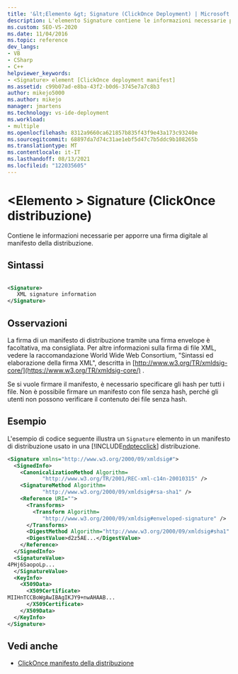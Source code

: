 ```yaml
---
title: '&lt;Elemento &gt; Signature (ClickOnce Deployment) | Microsoft Docs'
description: L'elemento Signature contiene le informazioni necessarie per firmare digitalmente questo manifesto di distribuzione. La firma di un manifesto di distribuzione è facoltativa ma consigliata.
ms.custom: SEO-VS-2020
ms.date: 11/04/2016
ms.topic: reference
dev_langs:
- VB
- CSharp
- C++
helpviewer_keywords:
- <Signature> element [ClickOnce deployment manifest]
ms.assetid: c99b07ad-e8ba-43f2-b0d6-3745e7a7c8b3
author: mikejo5000
ms.author: mikejo
manager: jmartens
ms.technology: vs-ide-deployment
ms.workload:
- multiple
ms.openlocfilehash: 8312a9660ca621857b835f43f9e43a173c93240e
ms.sourcegitcommit: 68897da7d74c31ae1ebf5d47c7b5ddc9b108265b
ms.translationtype: MT
ms.contentlocale: it-IT
ms.lasthandoff: 08/13/2021
ms.locfileid: "122035605"
---
```

# <a name="ltsignaturegt-element-clickonce-deployment"></a>&lt;Elemento &gt; Signature (ClickOnce distribuzione)
Contiene le informazioni necessarie per apporre una firma digitale al manifesto della distribuzione.

## <a name="syntax"></a>Sintassi

```xml

<Signature> 
   XML signature information 
</Signature>
```

## <a name="remarks"></a>Osservazioni
 La firma di un manifesto di distribuzione tramite una firma envelope è facoltativa, ma consigliata. Per altre informazioni sulla firma di file XML, vedere la raccomandazione World Wide Web Consortium, "Sintassi ed elaborazione della firma XML", descritta in [http://www.w3.org/TR/xmldsig-core/](https://www.w3.org/TR/xmldsig-core/) .

 Se si vuole firmare il manifesto, è necessario specificare gli hash per tutti i file. Non è possibile firmare un manifesto con file senza hash, perché gli utenti non possono verificare il contenuto dei file senza hash.

## <a name="example"></a>Esempio
 L'esempio di codice seguente illustra un `Signature` elemento in un manifesto di distribuzione usato in una [!INCLUDE[ndptecclick](../deployment/includes/ndptecclick_md.md)] distribuzione.

```xml
<Signature xmlns="http://www.w3.org/2000/09/xmldsig#">
  <SignedInfo>
    <CanonicalizationMethod Algorithm=
           "http://www.w3.org/TR/2001/REC-xml-c14n-20010315" />
    <SignatureMethod Algorithm=
           "http://www.w3.org/2000/09/xmldsig#rsa-sha1" />
    <Reference URI="">
      <Transforms>
        <Transform Algorithm=
           "http://www.w3.org/2000/09/xmldsig#enveloped-signature" />
      </Transforms>
      <DigestMethod Algorithm="http://www.w3.org/2000/09/xmldsig#sha1" />
      <DigestValue>d2z5AE...</DigestValue>
    </Reference>
  </SignedInfo>
  <SignatureValue>
4PHj6SaopoLp...
  </SignatureValue>
  <KeyInfo>
    <X509Data>
      <X509Certificate>
MIIHnTCCBoWgAwIBAgIKJY9+nwAHAAB...
      </X509Certificate>
    </X509Data>
  </KeyInfo>
</Signature>
```

## <a name="see-also"></a>Vedi anche
- [ClickOnce manifesto della distribuzione](../deployment/clickonce-deployment-manifest.md)
